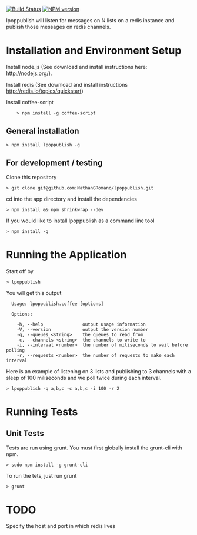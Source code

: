 [![Build Status](https://travis-ci.org/mantacode/lpoppublish.svg?branch=master)](https://travis-ci.org/mantacode/lpoppublish)
[![NPM version](https://badge.fury.io/js/lpoppublish.svg)](http://badge.fury.io/js/lpoppublish)

lpoppublish will listen for messages on N lists on a redis instance and publish those messages on redis channels.

# Installation and Environment Setup

Install node.js (See download and install instructions here: http://nodejs.org/).

Install redis (See download and install instructions http://redis.io/topics/quickstart)

Install coffee-script

		> npm install -g coffee-script

## General installation

    > npm install lpoppublish -g

## For development / testing

Clone this repository

    > git clone git@github.com:NathanGRomano/lpoppublish.git

cd into the app directory and install the dependencies

    > npm install && npm shrinkwrap --dev

If you would like to install lpoppublish as a command line tool

    > npm install -g

# Running the Application

Start off by

    > lpoppublish

You will get this output

```
  Usage: lpoppublish.coffee [options]

  Options:

    -h, --help               output usage information
    -V, --version            output the version number
    -q, --queues <string>    the queues to read from
    -c, --channels <string>  the channels to write to
    -i, --interval <number>  the number of miliseconds to wait before polling
    -r, --requests <number>  the number of requests to make each interval
```

Here is an example of listening on 3 lists and publishing to 3 channels with a sleep of 100 miliseconds and we poll twice during each interval.

    > lpoppublish -q a,b,c -c a,b,c -i 100 -r 2

# Running Tests

## Unit Tests

Tests are run using grunt.  You must first globally install the grunt-cli with npm.

    > sudo npm install -g grunt-cli

To run the tets, just run grunt

    > grunt

# TODO

Specify the host and port in which redis lives
